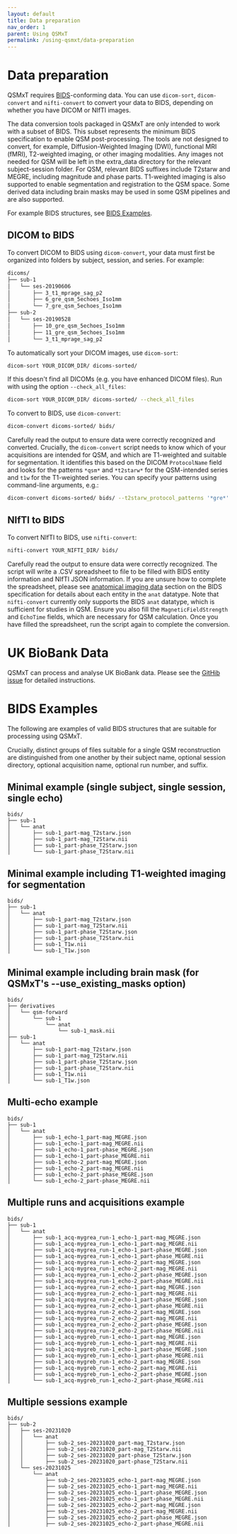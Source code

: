 ```yaml
---
layout: default
title: Data preparation
nav_order: 1
parent: Using QSMxT
permalink: /using-qsmxt/data-preparation
---
```


<head>
  <link rel="stylesheet" href="https://maxcdn.bootstrapcdn.com/bootstrap/3.4.1/css/bootstrap.min.css">
  <script src="https://ajax.googleapis.com/ajax/libs/jquery/3.6.0/jquery.min.js"></script>
  <script src="https://maxcdn.bootstrapcdn.com/bootstrap/3.4.1/js/bootstrap.min.js"></script>
</head>

# Data preparation

QSMxT requires <a href="https://bids.neuroimaging.io/" target="_blank" data-placement="top" data-toggle="popover" data-trigger="hover focus" data-content="Click to read about BIDS at https://bids.neuroimaging.io/.">BIDS</a>-conforming data. You can use `dicom-sort`, `dicom-convert` and `nifti-convert` to convert your data to BIDS, depending on whether you have DICOM or NIfTI images. 

The data conversion tools packaged in QSMxT are only intended to work with a subset of BIDS. This subset represents the minimum BIDS specification to enable QSM post-processing. The tools are not designed to convert, for example, Diffusion-Weighted Imaging (DWI), functional MRI (fMRI), T2-weighted imaging, or other imaging modalities. Any images not needed for QSM will be left in the extra_data directory for the relevant subject-session folder. For QSM, relevant BIDS suffixes include T2starw and MEGRE, including magnitude and phase parts. T1-weighted imaging is also supported to enable segmentation and registration to the QSM space. Some derived data including brain masks may be used in some QSM pipelines and are also supported.

For example BIDS structures, see [BIDS Examples](#bids-examples).

## DICOM to BIDS

To convert DICOM to BIDS using `dicom-convert`, your data must first be organized into folders by subject, session, and series. For example:

```bash
dicoms/
├── sub-1
│   └── ses-20190606
│       ├── 3_t1_mprage_sag_p2
│       ├── 6_gre_qsm_5echoes_Iso1mm
│       └── 7_gre_qsm_5echoes_Iso1mm
├── sub-2
│   └── ses-20190528
│       ├── 10_gre_qsm_5echoes_Iso1mm
│       ├── 11_gre_qsm_5echoes_Iso1mm
│       └── 3_t1_mprage_sag_p2
```

To automatically sort your DICOM images, use `dicom-sort`:

```bash
dicom-sort YOUR_DICOM_DIR/ dicoms-sorted/
```

If this doesn't find all DICOMs (e.g. you have enhanced DICOM files). Run with using the option `--check_all_files`:

```bash
dicom-sort YOUR_DICOM_DIR/ dicoms-sorted/ --check_all_files
```

To convert to BIDS, use `dicom-convert`:

```bash
dicom-convert dicoms-sorted/ bids/
```

Carefully read the output to ensure data were correctly recognized and converted. Crucially, the `dicom-convert` script needs to know which of your acquisitions are intended for QSM, and which are T1-weighted and suitable for segmentation. It identifies this based on the DICOM `ProtocolName` field and looks for the patterns `*qsm*` and `*t2starw*` for the QSM-intended series and `t1w` for the T1-weighted series. You can specify your patterns using command-line arguments, e.g.:

```bash
dicom-convert dicoms-sorted/ bids/ --t2starw_protocol_patterns '*gre*' --t1w_protocol_patterns '*mp2rage*'
```

## NIfTI to BIDS

To convert NIfTI to BIDS, use `nifti-convert`:

```bash
nifti-convert YOUR_NIFTI_DIR/ bids/
```

Carefully read the output to ensure data were correctly recognized. The script will write a .CSV spreadsheet to file to be filled with BIDS entity information and NIfTI JSON information. If you are unsure how to complete the spreadsheet, please see [anatomical imaging data](https://bids-specification.readthedocs.io/en/stable/04-modality-specific-files/01-magnetic-resonance-imaging-data.html#anatomy-imaging-data) section on the BIDS specification for details about each entity in the `anat` datatype. Note that `nifti-convert` currently only supports the BIDS `anat` datatype, which is sufficient for studies in QSM. Ensure you also fill the `MagneticFieldStrength` and `EchoTime` fields, which are necessary for QSM calculation. Once you have filled the spreadsheet, run the script again to complete the conversion.

# UK BioBank Data

QSMxT can process and analyse UK BioBank data. Please see the [GitHib issue](https://github.com/QSMxT/QSMxT/issues/115#issuecomment-2017360415) for detailed instructions.

# BIDS Examples

The following are examples of valid BIDS structures that are suitable for processing using QSMxT.

Crucially, distinct groups of files suitable for a single QSM reconstruction are distinguished from one another by their subject name, optional session directory, optional acquisition name, optional run number, and suffix.

## Minimal example (single subject, single session, single echo)

```
bids/
├── sub-1
│   └── anat
│       ├── sub-1_part-mag_T2starw.json
│       ├── sub-1_part-mag_T2Starw.nii
│       ├── sub-1_part-phase_T2Starw.json
│       └── sub-1_part-phase_T2Starw.nii
```

## Minimal example including T1-weighted imaging for segmentation

```
bids/
├── sub-1
│   └── anat
│       ├── sub-1_part-mag_T2starw.json
│       ├── sub-1_part-mag_T2Starw.nii
│       ├── sub-1_part-phase_T2Starw.json
│       ├── sub-1_part-phase_T2Starw.nii
│       ├── sub-1_T1w.nii
│       └── sub-1_T1w.json
```

## Minimal example including brain mask (for QSMxT's --use_existing_masks option)

```
bids/
├── derivatives
│   └── qsm-forward
│       └── sub-1
│           └── anat
│               └── sub-1_mask.nii
├── sub-1
│   └── anat
│       ├── sub-1_part-mag_T2starw.json
│       ├── sub-1_part-mag_T2Starw.nii
│       ├── sub-1_part-phase_T2Starw.json
│       ├── sub-1_part-phase_T2Starw.nii
│       ├── sub-1_T1w.nii
│       └── sub-1_T1w.json
```

## Multi-echo example

```
bids/
├── sub-1
│   └── anat
│       ├── sub-1_echo-1_part-mag_MEGRE.json
│       ├── sub-1_echo-1_part-mag_MEGRE.nii
│       ├── sub-1_echo-1_part-phase_MEGRE.json
│       ├── sub-1_echo-1_part-phase_MEGRE.nii
│       ├── sub-1_echo-2_part-mag_MEGRE.json
│       ├── sub-1_echo-2_part-mag_MEGRE.nii
│       ├── sub-1_echo-2_part-phase_MEGRE.json
│       └── sub-1_echo-2_part-phase_MEGRE.nii
```

## Multiple runs and acquisitions example

```
bids/
├── sub-1
│   └── anat
│       ├── sub-1_acq-mygrea_run-1_echo-1_part-mag_MEGRE.json
│       ├── sub-1_acq-mygrea_run-1_echo-1_part-mag_MEGRE.nii
│       ├── sub-1_acq-mygrea_run-1_echo-1_part-phase_MEGRE.json
│       ├── sub-1_acq-mygrea_run-1_echo-1_part-phase_MEGRE.nii
│       ├── sub-1_acq-mygrea_run-1_echo-2_part-mag_MEGRE.json
│       ├── sub-1_acq-mygrea_run-1_echo-2_part-mag_MEGRE.nii
│       ├── sub-1_acq-mygrea_run-1_echo-2_part-phase_MEGRE.json
│       ├── sub-1_acq-mygrea_run-1_echo-2_part-phase_MEGRE.nii
│       ├── sub-1_acq-mygrea_run-2_echo-1_part-mag_MEGRE.json
│       ├── sub-1_acq-mygrea_run-2_echo-1_part-mag_MEGRE.nii
│       ├── sub-1_acq-mygrea_run-2_echo-1_part-phase_MEGRE.json
│       ├── sub-1_acq-mygrea_run-2_echo-1_part-phase_MEGRE.nii
│       ├── sub-1_acq-mygrea_run-2_echo-2_part-mag_MEGRE.json
│       ├── sub-1_acq-mygrea_run-2_echo-2_part-mag_MEGRE.nii
│       ├── sub-1_acq-mygrea_run-2_echo-2_part-phase_MEGRE.json
│       ├── sub-1_acq-mygrea_run-2_echo-2_part-phase_MEGRE.nii
│       ├── sub-1_acq-mygreb_run-1_echo-1_part-mag_MEGRE.json
│       ├── sub-1_acq-mygreb_run-1_echo-1_part-mag_MEGRE.nii
│       ├── sub-1_acq-mygreb_run-1_echo-1_part-phase_MEGRE.json
│       ├── sub-1_acq-mygreb_run-1_echo-1_part-phase_MEGRE.nii
│       ├── sub-1_acq-mygreb_run-1_echo-2_part-mag_MEGRE.json
│       ├── sub-1_acq-mygreb_run-1_echo-2_part-mag_MEGRE.nii
│       ├── sub-1_acq-mygreb_run-1_echo-2_part-phase_MEGRE.json
│       └── sub-1_acq-mygreb_run-1_echo-2_part-phase_MEGRE.nii
```

## Multiple sessions example

```
bids/
├── sub-2
│   ├── ses-20231020
│   │   └── anat
│   │       ├── sub-2_ses-20231020_part-mag_T2starw.json
│   │       ├── sub-2_ses-20231020_part-mag_T2Starw.nii
│   │       ├── sub-2_ses-20231020_part-phase_T2Starw.json
│   │       ├── sub-2_ses-20231020_part-phase_T2Starw.nii
│   └── ses-20231025
│       └── anat
│           ├── sub-2_ses-20231025_echo-1_part-mag_MEGRE.json
│           ├── sub-2_ses-20231025_echo-1_part-mag_MEGRE.nii
│           ├── sub-2_ses-20231025_echo-1_part-phase_MEGRE.json
│           ├── sub-2_ses-20231025_echo-1_part-phase_MEGRE.nii
│           ├── sub-2_ses-20231025_echo-2_part-mag_MEGRE.json
│           ├── sub-2_ses-20231025_echo-2_part-mag_MEGRE.nii
│           ├── sub-2_ses-20231025_echo-2_part-phase_MEGRE.json
│           ├── sub-2_ses-20231025_echo-2_part-phase_MEGRE.nii
```

<script>
$(document).ready(function(){
    $('[data-toggle="popover"]').popover();   
});
$("[data-toggle=popover]")
.popover({html:true})
</script>

